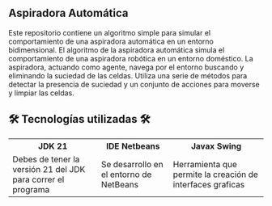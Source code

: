 ## Aspiradora Automática
Este repositorio contiene un algoritmo simple para simular el comportamiento de una aspiradora automática en un entorno bidimensional. 
El algoritmo de la aspiradora automática simula el comportamiento de una aspiradora robótica en un entorno doméstico. La aspiradora, actuando como agente, navega por el entorno buscando y eliminando la suciedad de las celdas. Utiliza una serie de métodos para detectar la presencia de suciedad y un conjunto de acciones para moverse y limpiar las celdas.  

## 🛠️ Tecnologías utilizadas 🛠️
<table>
<tr>
<th>JDK 21</th>
<th>IDE Netbeans</th>
<th>Javax Swing</th>
</tr>
<tr>
<td>Debes de tener la versión 21 del JDK para correr el programa</td>
<td>Se desarrollo en el entorno de NetBeans</td>
<td>Herramienta que permite la creación de interfaces graficas</td>
</tr>
</table>  


